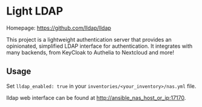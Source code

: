 # Light LDAP

Homepage: <https://github.com/lldap/lldap>

This project is a lightweight authentication server that provides an opinionated, simplified LDAP interface for authentication. It integrates with many backends, from KeyCloak to Authelia to Nextcloud and more!

## Usage

Set `lldap_enabled: true` in your `inventories/<your_inventory>/nas.yml` file.

lldap web interface can be found at <http://ansible_nas_host_or_ip:17170>.
